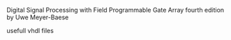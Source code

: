 Digital Signal Processing
with Field Programmable Gate Array fourth edition 
by Uwe Meyer-Baese

usefull vhdl files
